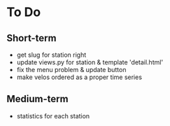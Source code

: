 To Do
=====


Short-term
-----------
+ get slug for station right
+ update views.py for station & template 'detail.html'
+ fix the menu problem & update button
+ make velos ordered as a proper time series


Medium-term
-----------
+ statistics for each station
